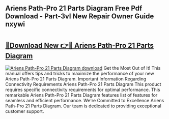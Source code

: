 ## Ariens Path-Pro 21 Parts Diagram Free Pdf Download - Part-3vI New Repair Owner Guide nxywi

# <h2><a href="http://dfpemhu.blite.top/?on=Ariens+Path-Pro+21+Parts+Diagram">🔗Download New 👉🔴 Ariens Path-Pro 21 Parts Diagram</a></h2>

[![Ariens Path-Pro 21 Parts Diagram download](https://i.imgur.com/lujVjoI.png)](http://dfpemhu.blite.top/?on=Ariens+Path-Pro+21+Parts+Diagram)
Get the Most Out of It! This manual offers tips and tricks to maximize the performance of your new Ariens Path-Pro 21 Parts Diagram. Important Information Regarding Connectivity Requirements Ariens Path-Pro 21 Parts Diagram This product requires specific connectivity requirements for optimal performance. This remarkable Ariens Path-Pro 21 Parts Diagram features list of features for seamless and efficient performance. We're Committed to Excellence Ariens Path-Pro 21 Parts Diagram. Our team is dedicated to providing exceptional customer support.
